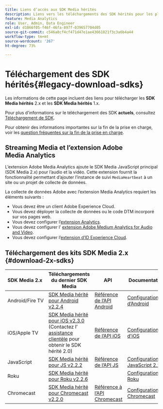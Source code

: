 ```yaml
---
title: Liens d’accès aux SDK Media hérités
description: Liens vers les téléchargements des SDK hérités pour les plateformes disponibles, dont Android, iOS, JavaScript, Chromecast et Roku.
feature: Media Analytics
role: User, Admin, Data Engineer
exl-id: d1066f05-f46f-46fa-897f-039657704d05
source-git-commit: c546a8cf4cf471d47e1ae43661821f3c3a6b4a44
workflow-type: tm+mt
source-wordcount: '267'
ht-degree: 73%

---
```


# Téléchargement des SDK hérités{#legacy-download-sdks}

Les informations de cette page incluent des liens pour télécharger les **SDK Media hérités** 2.x et les **SDK Media hérités** 1.x.

Pour plus d’informations sur le téléchargement des SDK **actuels**, consultez [Téléchargement de SDK](/help/getting-started/download-sdks.md).

Pour obtenir des informations importantes sur la fin de la prise en charge, voir les [question fréquentes sur la fin de la prise en charge](/help/additional-resources/end-of-support-faqs.md).

## Streaming Media et l’extension Adobe Media Analytics

L’extension Adobe Media Analytics ajoute le SDK Media JavaScript principal (SDK Media 2.x) pour l’audio et la vidéo. Cette extension fournit la fonctionnalité permettant d’ajouter l’instance de suivi `MediaHeartbeat` à un site ou un projet de collecte de données.

La collecte de données Adobe avec l’extension Media Analytics requiert les éléments suivants :
* Vous devez être un client Adobe Experience Cloud.
* Vous devez déployer la collecte de données ou le code DTM incorporé sur vos pages web.
* Vous devez configurer l’[extension Analytics](https://experienceleague.adobe.com/docs/experience-platform/tags/extensions/adobe/analytics/overview.html?lang=fr).
* Vous devez configurer l’ [ extension Adobe Medium Analytics for Audio and Video](https://experienceleague.adobe.com/docs/experience-platform/tags/extensions/client/media-analytics/overview.html).
* Vous devez configurer l’[extension d’ID Experience Cloud](https://experienceleague.adobe.com/docs/experience-platform/tags/extensions/adobe/id-service/overview.html?lang=fr).

## Téléchargement des kits SDK Media 2.x {#download-2x-sdks}

| SDK Media 2.x  | Téléchargements du dernier SDK Media |  API   |  Documentation  |
| --- | --- | --- | --- |
| Android/Fire TV | [SDK Media hérité pour Android v2.2.4](https://github.com/Adobe-Marketing-Cloud/media-sdks/releases/tag/android-v2.2.4) | [Référence de l’API Android](https://adobe-marketing-cloud.github.io/media-sdks/reference/android/) | [Configuration d’Android](/help/legacy/media-sdk/setup/set-up-android.md) |
| iOS/Apple TV | [SDK Media hérité pour iOS v2.3.0](https://github.com/Adobe-Marketing-Cloud/media-sdks/releases/tag/ios-v2.3.0) (Contactez l’ [assistance clientèle](https://helpx.adobe.com/fr/marketing-cloud/contact-support.html) pour obtenir le SDK hérité 2.0) | [Référence de l’API iOS](https://adobe-marketing-cloud.github.io/media-sdks/reference/ios/) | [Configuration d’iOS](/help/legacy/media-sdk/setup/set-up-ios.md) |
| JavaScript | [SDK Media hérité pour JS v2.2.2](https://github.com/Adobe-Marketing-Cloud/media-sdks/releases/tag/js-v2.2.2) | [Référence de l’API JS](https://adobe-marketing-cloud.github.io/media-sdks/reference/javascript/) | [Configuration de JavaScript 2.x](/help/legacy/media-sdk/setup/setup-javascript/set-up-js-2.md) |
| Roku | [SDK Media hérité pour Roku v2.2.6](https://github.com/Adobe-Marketing-Cloud/media-sdks/releases/tag/roku-v2.2.6) | | [Configuration de Roku](/help/implementation/media-sdk/setup/set-up-roku.md) |
| Chromecast | [SDK Media hérité pour Chromecast v2.2.0](https://github.com/Adobe-Marketing-Cloud/media-sdks/releases/tag/chromecast-v2.2.0) | [Référence à l’API Chromecast](https://adobe-marketing-cloud.github.io/media-sdks/reference/chromecast/) | [Configuration de Chromecast ](/help/implementation/media-sdk/setup/set-up-chromecast.md) |
